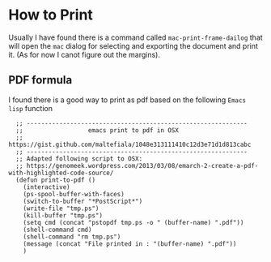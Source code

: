 # How to Print

Usually I have found there is a command called `mac-print-frame-dailog` that
will open the `mac` dialog for selecting and exporting the document and print
it. (As for now I canot figure out the margins).

## PDF formula

I found there is a good way to print as pdf based on the following `Emacs lisp`
function

```elisp
  ;; -------------------------------------------------------------
  ;;                  emacs print to pdf in OSX
  ;; https://gist.github.com/maltefiala/1048e313111410c12d3e71d1d813cabc
  ;; -------------------------------------------------------------
  ;; Adapted following script to OSX:
  ;; https://genomeek.wordpress.com/2013/03/08/emarch-2-create-a-pdf-with-highlighted-code-source/
  (defun print-to-pdf ()
    (interactive)
    (ps-spool-buffer-with-faces)
    (switch-to-buffer "*PostScript*")
    (write-file "tmp.ps")
    (kill-buffer "tmp.ps")
    (setq cmd (concat "pstopdf tmp.ps -o " (buffer-name) ".pdf"))
    (shell-command cmd)
    (shell-command "rm tmp.ps")
    (message (concat "File printed in : "(buffer-name) ".pdf"))
    )
```

